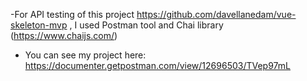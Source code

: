 -For API testing of this project https://github.com/davellanedam/vue-skeleton-mvp , 
I used Postman tool and Chai library (https://www.chaijs.com/)

- You can see my project here: https://documenter.getpostman.com/view/12696503/TVep97mL
